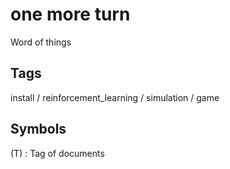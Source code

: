 # one more turn
Word of things



## Tags

install / reinforcement_learning / simulation / game



## Symbols

(T) : Tag of documents